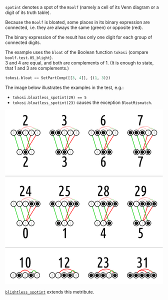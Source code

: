 `spotint` denotes a spot of the `Boolf` (namely a cell of its Venn diagram or a digit of its truth table).

Because the `Boolf` is bloated, some places in its binary expression are connected, i.e. they are always the same (green) or opposite (red).

The binary expression of the result has only one digit for each group of connected digits.

The example uses the `bloat` of the Boolean function `tokosi` (compare `boolf.test.05_blight`). <br>
3 and 4 are equal, and both are complements of 1. (It is enough to state, that 1 and 3 are complements.)

```python
tokosi.bloat == SetPartComp([[3, 4]], {(1, 3)})
```

The image below illustrates the examples in the test, e.g.:
* `tokosi.bloatless_spotint(29) == 5`
* `tokosi.bloatless_spotint(23)` causes the exception `BloatMismatch`.

<a href="https://commons.wikimedia.org/wiki/File:EuDi;_bloatless_spotint_tokosi.svg">
    <img src="_img/tokosi_examples.svg">
</a>

[`blightless_spotint`](../blightless_spotint) extends this metribute.
